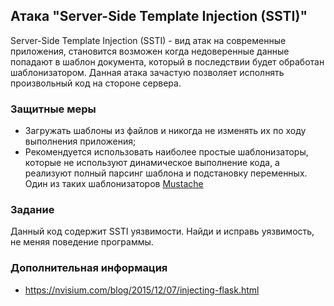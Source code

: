 ## Атака "Server-Side Template Injection (SSTI)"

Server-Side Template Injection (SSTI) - вид атак на современные приложения, становится возможен когда недоверенные данные попадают в шаблон документа, который в последствии будет обработан шаблонизатором. Данная атака зачастую позволяет исполнять произвольный код на стороне сервера.

### Защитные меры

* Загружать шаблоны из файлов и никогда не изменять их по ходу выполнения приложения;
* Рекомендуется использовать наиболее простые шаблонизаторы, которые не используют динамическое выполнение кода, а реализуют полный парсинг шаблона и подстановку переменных. Один из таких шаблонизаторов [Mustache](https://mustache.github.io/)

### Задание

Данный код содержит SSTI уязвимости. Найди и исправь уязвимость, не меняя поведение программы.

### Дополнительная информация

* https://nvisium.com/blog/2015/12/07/injecting-flask.html
